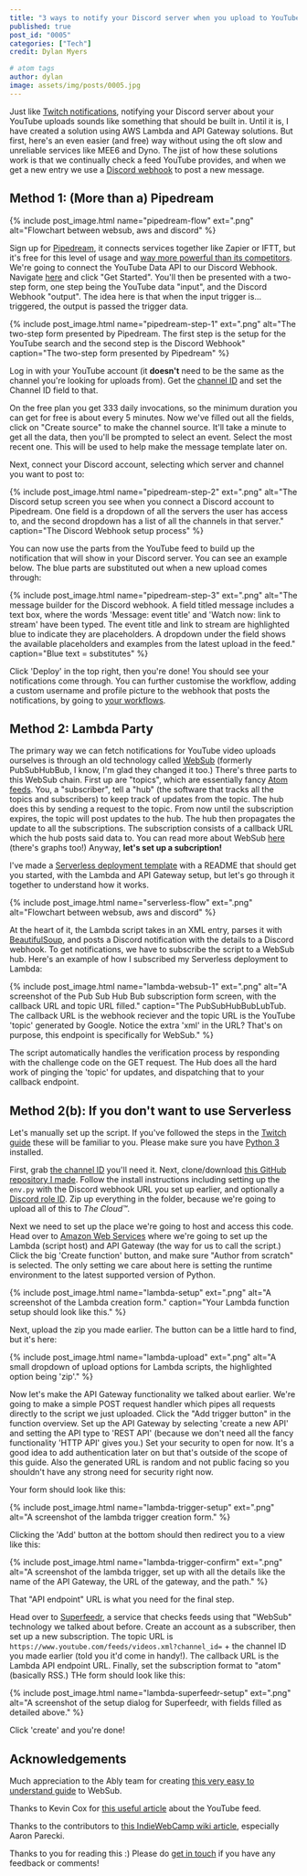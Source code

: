 ```yaml
---
title: "3 ways to notify your Discord server when you upload to YouTube - with and without AWS"
published: true
post_id: "0005"
categories: ["Tech"]
credit: Dylan Myers

# atom tags
author: dylan
image: assets/img/posts/0005.jpg
---
```


Just like [Twitch notifications](https://dylmye.me/2021/03/08/twitch-discord/), notifying your Discord server about your YouTube uploads sounds like something that should be built in. Until it is, I have created a solution using AWS Lambda and API Gateway solutions. But first, here's an even easier (and free) way without using the oft slow and unreliable services like MEE6 and Dyno. The jist of how these solutions work is that we continually check a feed YouTube provides, and when we get a new entry we use a [Discord webhook](https://support.discord.com/hc/en-us/articles/228383668-Intro-to-Webhooks) to post a new message.

## Method 1: (More than a) Pipedream

{% include post_image.html name="pipedream-flow" ext=".png" alt="Flowchart between websub, aws and discord" %}

Sign up for [Pipedream](https://pipedream.com), it connects services together like Zapier or IFTT, but it's free for this level of usage and [way more powerful than its competitors](https://techcrunch.com/2022/05/17/2315521/). We're going to connect the YouTube Data API to our Discord Webhook. Navigate [here](https://pipedream.com/apps/youtube-data-api/integrations/discord-webhook/send-message-with-discord-webhook-api-on-new-videos-in-channel-from-youtube-data-api-api-int_m8sZWGj) and click "Get Started". You'll then be presented with a two-step form, one step being the YouTube data "input", and the Discord Webhook "output". The idea here is that when the input trigger is... triggered, the output is passed the trigger data.

{% include post_image.html name="pipedream-step-1" ext=".png" alt="The two-step form presented by Pipedream. The first step is the setup for the YouTube search and the second step is the Discord Webhook" caption="The two-step form presented by Pipedream" %}

Log in with your YouTube account (it **doesn't** need to be the same as the channel you're looking for uploads from). Get the [channel ID](https://commentpicker.com/youtube-channel-id.php) and set the Channel ID field to that.

On the free plan you get 333 daily invocations, so the minimum duration you can get for free is about every 5 minutes. Now we've filled out all the fields, click on "Create source" to make the channel source. It'll take a minute to get all the data, then you'll be prompted to select an event. Select the most recent one. This will be used to help make the message template later on.

Next, connect your Discord account, selecting which server and channel you want to post to:

{% include post_image.html name="pipedream-step-2" ext=".png" alt="The Discord setup screen you see when you connect a Discord account to Pipedream. One field is a dropdown of all the servers the user has access to, and the second dropdown has a list of all the channels in that server." caption="The Discord Webhook setup process" %}

You can now use the parts from the YouTube feed to build up the notification that will show in your Discord server. You can see an example below. The blue parts are substituted out when a new upload comes through:

{% include post_image.html name="pipedream-step-3" ext=".png" alt="The message builder for the Discord webhook. A field titled message includes a text box, where the words 'Message: event title' and 'Watch now: link to stream' have been typed. The event title and link to stream are highlighted blue to indicate they are placeholders. A dropdown under the field shows the available placeholders and examples from the latest upload in the feed." caption="Blue text = substitutes" %}

Click 'Deploy' in the top right, then you're done! You should see your notifications come through. You can further customise the workflow, adding a custom username and profile picture to the webhook that posts the notifications, by going to [your workflows](https://pipedream.com/workflows).

## Method 2: Lambda Party

The primary way we can fetch notifications for YouTube video uploads ourselves is through an old technology called [WebSub](https://www.w3.org/TR/websub/) (formerly PubSubHubBub, I know, I'm glad they changed it too.) There's three parts to this WebSub chain. First up are "topics", which are essentially fancy [Atom feeds](https://en.wikipedia.org/wiki/Atom_(web_standard)). You, a "subscriber", tell a "hub" (the software that tracks all the topics and subscribers) to keep track of updates from the topic. The hub does this by sending a request to the topic. From now until the subscription expires, the topic will post updates to the hub. The hub then propagates the update to all the subscriptions. The subscription consists of a callback URL which the hub posts said data to. You can read more about WebSub [here](https://ably.com/topic/websub) (there's graphs too!) Anyway, **let's set up a subcription!**

I've made a [Serverless deployment template](https://github.com/dylmye/aws-python-youtube-websub-to-discord-webhook) with a README that should get you started, with the Lambda and API Gateway setup, but let's go through it together to understand how it works.

{% include post_image.html name="serverless-flow" ext=".png" alt="Flowchart between websub, aws and discord" %}

At the heart of it, the Lambda script takes in an XML entry, parses it with [BeautifulSoup](https://pypi.org/project/beautifulsoup4/), and posts a Discord notification with the details to a Discord webhook. To get notifications, we have to subscribe the script to a WebSub hub. Here's an example of how I subscribed my Serverless deployment to Lambda:

{% include post_image.html name="lambda-websub-1" ext=".png" alt="A screenshot of the Pub Sub Hub Bub subscription form screen, with the callback URL and topic URL filled." caption="The PubSubHubBubLubTub. The callback URL is the webhook reciever and the topic URL is the YouTube 'topic' generated by Google. Notice the extra 'xml' in the URL? That's on purpose, this endpoint is specifically for WebSub." %}

The script automatically handles the verification process by responding with the challenge code on the GET request. The Hub does all the hard work of pinging the 'topic' for updates, and dispatching that to your callback endpoint.

## Method 2(b): If you don't want to use Serverless

Let's manually set up the script. If you've followed the steps in the [Twitch guide](https://dylmye.me/2021/03/08/twitch-discord/) these will be familiar to you. Please make sure you have [Python 3](https://www.python.org/downloads/) installed.

First, grab [the channel ID](https://commentpicker.com/youtube-channel-id.php) you'll need it. Next, clone/download [this GitHub repository I made](https://github.com/dylmye/superfeedr-discord). Follow the install instructions including setting up the `env.py` with the Discord webhook URL you set up earlier, and optionally a [Discord role ID](https://www.youtube.com/watch?v=Xme4lBvrCN8). Zip up everything in the folder, because we're going to upload all of this to _The Cloud™_.

Next we need to set up the place we're going to host and access this code. Head over to [Amazon Web Services](https://console.aws.amazon.com/lambda/home?region=us-east-1) where we're going to set up the Lambda (script host) and API Gateway (the way for us to call the script.) Click the big 'Create function' button, and make sure "Author from scratch" is selected. The only setting we care about here is setting the runtime environment to the latest supported version of Python.

{% include post_image.html name="lambda-setup" ext=".png" alt="A screenshot of the Lambda creation form." caption="Your Lambda function setup should look like this." %}

Next, upload the zip you made earlier. The button can be a little hard to find, but it's here:

{% include post_image.html name="lambda-upload" ext=".png" alt="A small dropdown of upload options for Lambda scripts, the highlighted option being 'zip'." %}

Now let's make the API Gateway functionality we talked about earlier. We're going to make a simple POST request handler which pipes all requests directly to the script we just uploaded. Click the "Add trigger button" in the function overview. Set up the API Gateway by selecting 'create a new API' and setting the API type to 'REST API' (because we don't need all the fancy functionality 'HTTP API' gives you.) Set your security to open for now. It's a good idea to add authentication later on but that's outside of the scope of this guide. Also the generated URL is random and not public facing so you shouldn't have any strong need for security right now.

Your form should look like this:

{% include post_image.html name="lambda-trigger-setup" ext=".png" alt="A screenshot of the lambda trigger creation form." %}

Clicking the 'Add' button at the bottom should then redirect you to a view like this:

{% include post_image.html name="lambda-trigger-confirm" ext=".png" alt="A screenshot of the lambda trigger, set up with all the details like the name of the API Gateway, the URL of the gateway, and the path." %}

That "API endpoint" URL is what you need for the final step.

Head over to [Superfeedr](https://superfeedr.com), a service that checks feeds using that "WebSub" technology we talked about before. Create an account as a subscriber, then set up a new subscription. The topic URL is `
https://www.youtube.com/feeds/videos.xml?channel_id=` + the channel ID you made earlier (told you it'd come in handy!). The callback URL is the Lambda API endpoint URL. Finally, set the subscription format to "atom" (basically RSS.) THe form should look like this:

{% include post_image.html name="lambda-superfeedr-setup" ext=".png" alt="A screenshot of the setup dialog for Superfeedr, with fields filled as detailed above." %}

Click 'create' and you're done!

## Acknowledgements

Much appreciation to the Ably team for creating [this very easy to understand guide](https://ably.com/topic/websub) to WebSub.

Thanks to Kevin Cox for [this useful article](https://kevincox.ca/2021/12/16/youtube-websub/) about the YouTube feed.

Thanks to the contributors to [this IndieWebCamp wiki article](https://indieweb.org/How_to_publish_and_consume_WebSub), especially Aaron Parecki.

Thanks to you for reading this :) Please do [get in touch](twitter.com/dylan_mye) if you have any feedback or comments!
